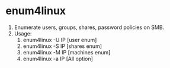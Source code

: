 # enum4linux

1. Enumerate users, groups, shares, password policies on SMB.
2. Usage:
   1. enum4linux -U IP \[user enum]
   2. enum4linux -S IP \[shares enum]
   3. enum4linux -M IP \[machines enum]
   4. enum4linux -a IP \[All option]
